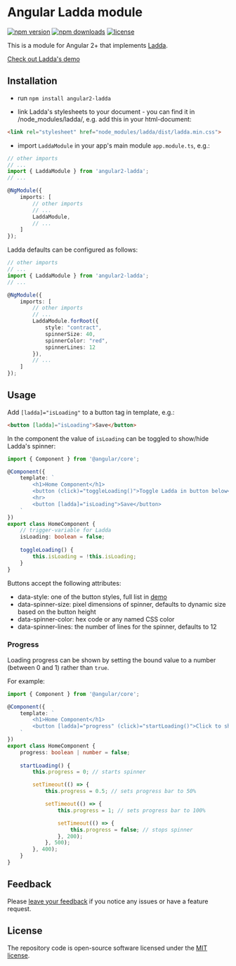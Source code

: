 # Angular Ladda module

[![npm version](https://img.shields.io/npm/v/angular2-ladda.svg)](https://www.npmjs.org/package/angular2-ladda)
[![npm downloads](https://img.shields.io/npm/dt/angular2-ladda.svg)](https://www.npmjs.org/package/angular2-ladda)
[![license](https://img.shields.io/github/license/mashape/apistatus.svg?maxAge=2592000)](http://opensource.org/licenses/MIT)

This is a module for Angular 2+ that implements [Ladda](https://github.com/hakimel/Ladda).

<a href="http://lab.hakim.se/ladda/" target_='blank'>Check out Ladda's demo</a>

## Installation

- run `npm install angular2-ladda`

- link Ladda's stylesheets to your document - you can find it in /node_modules/ladda/, e.g. add this in your html-document:

```html
<link rel="stylesheet" href="node_modules/ladda/dist/ladda.min.css">
```

- import `LaddaModule` in your app's main module `app.module.ts`, e.g.:

```typescript
// other imports
// ...
import { LaddaModule } from 'angular2-ladda';
// ...

@NgModule({
    imports: [
        // other imports
        // ...
        LaddaModule,
        // ...
    ]
});
```

Ladda defaults can be configured as follows:

```typescript
// other imports
// ...
import { LaddaModule } from 'angular2-ladda';
// ...

@NgModule({
    imports: [
        // other imports
        // ...
        LaddaModule.forRoot({
            style: "contract",
            spinnerSize: 40,
            spinnerColor: "red",
            spinnerLines: 12
        }),
        // ...
    ]
});
```

## Usage

Add `[ladda]="isLoading"` to a button tag in template, e.g.:

```html
<button [ladda]="isLoading">Save</button>
```

In the component the value of `isLoading` can be toggled to show/hide Ladda's spinner:

```typescript
import { Component } from '@angular/core';

@Component({
    template: `
        <h1>Home Component</h1>
        <button (click)="toggleLoading()">Toggle Ladda in button below</button>
        <hr>
        <button [ladda]="isLoading">Save</button>
    `
})
export class HomeComponent {
    // trigger-variable for Ladda
    isLoading: boolean = false;
    
    toggleLoading() {
        this.isLoading = !this.isLoading;
    }
}
```

Buttons accept the following attributes:

- data-style: one of the button styles, full list in [demo](http://lab.hakim.se/ladda/)
- data-spinner-size: pixel dimensions of spinner, defaults to dynamic size based on the button height
- data-spinner-color: hex code or any named CSS color
- data-spinner-lines: the number of lines for the spinner, defaults to 12

### Progress

Loading progress can be shown by setting the bound value to a number (between 0 and 1) rather than `true`.

For example:

```typescript
import { Component } from '@angular/core';

@Component({
    template: `
        <h1>Home Component</h1>
        <button [ladda]="progress" (click)="startLoading()">Click to show progress</button>
    `
})
export class HomeComponent {
    progress: boolean | number = false;
    
    startLoading() {
        this.progress = 0; // starts spinner

        setTimeout(() => {
            this.progress = 0.5; // sets progress bar to 50%

            setTimeout(() => {
                this.progress = 1; // sets progress bar to 100%

                setTimeout(() => {
                    this.progress = false; // stops spinner
                }, 200);
            }, 500);
        }, 400);
    }
}
```

## Feedback

Please [leave your feedback](https://github.com/moff/angular2-ladda/issues) if you notice any issues or have a feature request.

## License

The repository code is open-source software licensed under the [MIT license](http://opensource.org/licenses/MIT).
